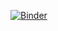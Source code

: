 [![Binder](https://mybinder.org/badge_logo.svg)](https://mybinder.org/v2/gh/buschc/CIW_laboratory_course/tree/master/HEAD)
